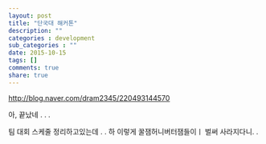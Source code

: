 ```yaml
---
layout: post
title: "단국대 해커톤"
description: ""
categories : development
sub_categories : ""
date: 2015-10-15
tags: []
comments: true
share: true
---
```


http://blog.naver.com/dram2345/220493144570

  

아, 끝났네 . . .

팀 대회 스케줄 정리하고있는데 . . 하 이렇게 꿀잼허니버터잼들이ㅣ 벌써 사라지다니. .

